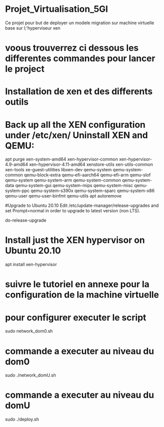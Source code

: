 # Projet_Virtualisation_5GI
 Ce projet  pour but de deployer un modele migration sur machine virtuelle base sur l;'hyperviseur xen
 
 # voous trouverrez ci dessous les differentes commandes pour lancer le project 
 
 # Installation de xen et des differents outils
 
 # Back up all the XEN configuration under /etc/xen/ Uninstall XEN and QEMU:
 
 apt purge xen-system-amd64 xen-hypervisor-common xen-hypervisor-4.9-amd64 xen-hypervisor-4.11-amd64 xenstore-utils xen-utils-common xen-tools xe-guest-utilities  libxen-dev qemu-system qemu-system-common qemu-block-extra qemu-efi-aarch64 qemu-efi-arm qemu-slof qemu-system qemu-system-arm qemu-system-common qemu-system-data qemu-system-gui qemu-system-mips qemu-system-misc qemu-system-ppc qemu-system-s390x qemu-system-sparc qemu-system-x86 qemu-user qemu-user-binfmt qemu-utils
apt autoremove

#Upgrade to Ubuntu 20.10
Edit /etc/update-manager/release-upgrades and set Prompt=normal in order to upgrade to latest version (non LTS).

do-release-upgrade

# Install just the XEN hypervisor on Ubuntu 20.10
apt install xen-hypervisor

# suivre le tutoriel en annexe pour la configuration de la machine virtuelle

# pour configurer executer le script 
sudo network_dom0.sh

# commande a executer au niveau du dom0
sudo ./network_domU.sh

# commande a executer au niveau du domU
sudo ./deploy.sh
